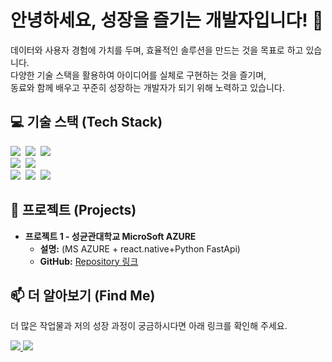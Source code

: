 # 안녕하세요, 성장을 즐기는 개발자입니다! 👋

<p>
    데이터와 사용자 경험에 가치를 두며, 효율적인 솔루션을 만드는 것을 목표로 하고 있습니다. <br/>
    다양한 기술 스택을 활용하여 아이디어를 실체로 구현하는 것을 즐기며, <br/>
    동료와 함께 배우고 꾸준히 성장하는 개발자가 되기 위해 노력하고 있습니다.
</p>

## 💻 기술 스택 (Tech Stack)

<p>
    <img src="https://img.shields.io/badge/Python-3776AB?style=flat-square&logo=Python&logoColor=white"/>&nbsp;
    <img src="https://img.shields.io/badge/FastAPI-009688?style=flat-square&logo=FastAPI&logoColor=white"/>&nbsp;
    <img src="https://img.shields.io/badge/Node.js-339933?style=flat-square&logo=Node.js&logoColor=white"/>&nbsp;
    <br>
    <img src="https://img.shields.io/badge/React-61DAFB?style=flat-square&logo=React&logoColor=black"/>&nbsp;
    <img src="https://img.shields.io/badge/React Native-61DAFB?style=flat-square&logo=React&logoColor=black"/>&nbsp;
    <br>
    <img src="https://img.shields.io/badge/MySQL-4479A1?style=flat-square&logo=MySQL&logoColor=white"/>&nbsp;
    <img src="https://img.shields.io/badge/Oracle-F80000?style=flat-square&logo=Oracle&logoColor=white"/>&nbsp;
    <img src="https://img.shields.io/badge/R-276DC3?style=flat-square&logo=R&logoColor=white"/>&nbsp;
</p>

## 🚀 프로젝트 (Projects)

* **프로젝트 1 - 성균관대학교 MicroSoft AZURE**
    * **설명:** (MS AZURE + react.native+Python FastApi)
    * **GitHub:** [Repository 링크](https://github.com/prayMiyer/AiNuri2.git)



## 📫 더 알아보기 (Find Me)

<p>
    더 많은 작업물과 저의 성장 과정이 궁금하시다면 아래 링크를 확인해 주세요.
</p>

<p>
    <a href="https://github.com/your-github-username">
        <img src="https://img.shields.io/badge/GitHub-181717?style=flat-square&logo=GitHub&logoColor=white"/>
    </a>
    <a href="https://your-blog-url.com">
        <img src="https://img.shields.io/badge/Blog-FF5722?style=flat-square&logo=Blogger&logoColor=white"/>
    </a>
</p>
